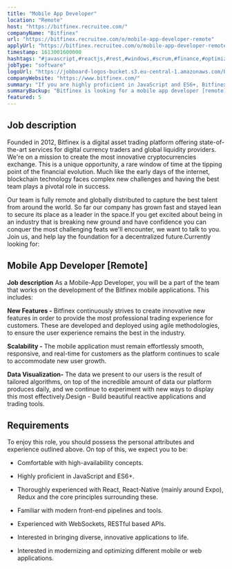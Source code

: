 ```yaml
---
title: "Mobile App Developer"
location: "Remote"
host: "https://bitfinex.recruitee.com/"
companyName: "Bitfinex"
url: "https://bitfinex.recruitee.com/o/mobile-app-developer-remote"
applyUrl: "https://bitfinex.recruitee.com/o/mobile-app-developer-remote/c/new"
timestamp: 1613001600000
hashtags: "#javascript,#reactjs,#rest,#windows,#scrum,#finance,#optimization"
jobType: "software"
logoUrl: "https://jobboard-logos-bucket.s3.eu-central-1.amazonaws.com/bitfinex"
companyWebsite: "https://www.bitfinex.com/"
summary: "If you are highly proficient in JavaScript and ES6+, Bitfinex is looking for someone with your knowledge."
summaryBackup: "Bitfinex is looking for a mobile app developer [remote] that has experience in: #javascript, #reactjs, #windows."
featured: 5
---
```


## Job description

Founded in 2012, Bitfinex is a digital asset trading platform offering state-of-the-art services for digital currency traders and global liquidity providers. We're on a mission to create the most innovative cryptocurrencies exchange. This is a unique opportunity, a rare window of time at the tipping point of the financial evolution. Much like the early days of the internet, blockchain technology faces complex new challenges and having the best team plays a pivotal role in success.

Our team is fully remote and globally distributed to capture the best talent from around the world. So far our company has grown fast and stayed lean to secure its place as a leader in the space.If you get excited about being in an industry that is breaking new ground and have confidence you can conquer the most challenging feats we'll encounter, we want to talk to you. Join us, and help lay the foundation for a decentralized future.Currently looking for:

## Mobile App Developer \[Remote\]

**Job description** As a Mobile-App Developer, you will be a part of the team that works on the development of the Bitfinex mobile applications. This includes:

**New Features -** Bitfinex continuously strives to create innovative new features in order to provide the most professional trading experience for customers. These are developed and deployed using agile methodologies, to ensure the user experience remains the best in the industry. 

**Scalability -** The mobile application must remain effortlessly smooth, responsive, and real-time for customers as the platform continues to scale to accommodate new user growth. 

**Data Visualization-** The data we present to our users is the result of tailored algorithms, on top of the incredible amount of data our platform produces daily, and we continue to experiment with new ways to display this most effectively.Design - Build beautiful reactive applications and trading tools.

## Requirements

To enjoy this role, you should possess the personal attributes and experience outlined above. On top of this, we expect you to be:

*   Comfortable with high-availability concepts.
    
*   Highly proficient in JavaScript and ES6+.
    
*   Thoroughly experienced with React, React-Native (mainly around Expo), Redux and the core principles surrounding these.
    
*   Familiar with modern front-end pipelines and tools.
    
*   Experienced with WebSockets, RESTful based APIs.
    
*   Interested in bringing diverse, innovative applications to life.
    
*   Interested in modernizing and optimizing different mobile or web applications.
